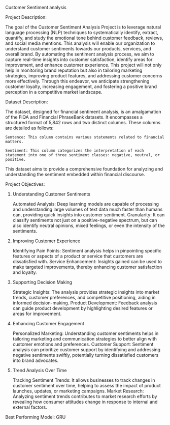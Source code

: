 Customer Sentiment analysis

Project Description:

The goal of the Customer Sentiment Analysis Project is to leverage natural language processing (NLP) techniques to systematically identify, extract, quantify, and study the emotional tone behind customer feedback, reviews, and social media mentions. This analysis will enable our organization to understand customer sentiments towards our products, services, and overall brand. By automating the sentiment analysis process, we aim to capture real-time insights into customer satisfaction, identify areas for improvement, and enhance customer experience. This project will not only help in monitoring brand reputation but also in tailoring marketing strategies, improving product features, and addressing customer concerns more effectively. Through this endeavor, we anticipate strengthening customer loyalty, increasing engagement, and fostering a positive brand perception in a competitive market landscape.

Dataset Description:

The dataset, designed for financial sentiment analysis, is an amalgamation of the FiQA and Financial PhraseBank datasets. It encompasses a structured format of 5,842 rows and two distinct columns. These columns are detailed as follows:

    Sentence: This column contains various statements related to financial matters.
    
    Sentiment: This column categorizes the interpretation of each statement into one of three sentiment classes: negative, neutral, or positive.

This  dataset aims to provide a comprehensive foundation for analyzing and understanding the sentiment embedded within financial discourse.

Project Objectives:

1. Understanding Customer Sentiments

    Automated Analysis: Deep learning models are capable of processing and understanding large volumes of text data much faster than humans can, providing quick insights into customer sentiment.
    Granularity: It can classify sentiments not just on a positive-negative spectrum, but can also identify neutral opinions, mixed feelings, or even the intensity of the sentiments.

2. Improving Customer Experience

    Identifying Pain Points: Sentiment analysis helps in pinpointing specific features or aspects of a product or service that customers are dissatisfied with.
    Service Enhancement: Insights gained can be used to make targeted improvements, thereby enhancing customer satisfaction and loyalty.

3. Supporting Decision Making

    Strategic Insights: The analysis provides strategic insights into market trends, customer preferences, and competitive positioning, aiding in informed decision-making.
    Product Development: Feedback analysis can guide product development by highlighting desired features or areas for improvement.

4. Enhancing Customer Engagement

    Personalized Marketing: Understanding customer sentiments helps in tailoring marketing and communication strategies to better align with customer emotions and preferences.
    Customer Support: Sentiment analysis can prioritize customer support by identifying and addressing negative sentiments swiftly, potentially turning dissatisfied customers into brand advocates.

5. Trend Analysis Over Time

    Tracking Sentiment Trends: It allows businesses to track changes in customer sentiment over time, helping to assess the impact of product launches, updates, or marketing campaigns.
    Market Research: Analyzing sentiment trends contributes to market research efforts by revealing how consumer attitudes change in response to internal and external factors.

Best Performing Model: GRU
